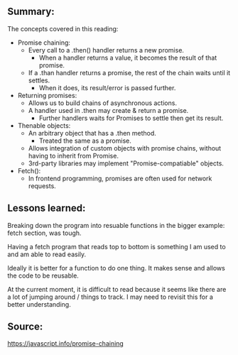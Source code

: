 ## Summary:
The concepts covered in this reading:

* Promise chaining:
    * Every call to a .then() handler returns a new promise.
        * When a handler returns a value, it becomes the result of that promise.
    * If a .than handler returns a promise, the rest of the chain waits until it settles.
        * When it does, its result/error is passed further.
* Returning promises:
    * Allows us to build chains of asynchronous actions.
    * A handler used in .then may create & return a promise.
        * Further handlers waits for Promises to settle then get its result.
* Thenable objects:
    * An arbitrary object that has a .then method.
        * Treated the same as a promise.
    * Allows integration of custom objects with promise chains, without having to inherit from Promise.
    * 3rd-party libraries may implement "Promise-compatiable" objects.
* Fetch():
    * In frontend programming, promises are often used for network requests.

## Lessons learned:
Breaking down the program into resuable functions in the bigger example: fetch section, was tough. 

Having a fetch program that reads top to bottom is something I am used to and am able to read easily.

Ideally it is better for a function to do one thing. It makes sense and allows the code to be reusable. 

At the current moment, it is difficult to read because it seems like there are a lot of jumping around / things to track. 
I may need to revisit this for a better understanding.

## Source:
https://javascript.info/promise-chaining